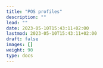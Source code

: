 ```yaml
---
title: "POS profiles"
description: ""
lead: ""
date: 2023-05-10T15:43:11+02:00
lastmod: 2023-05-10T15:43:11+02:00
draft: false
images: []
weight: 90
type: docs
---
```

